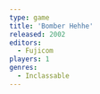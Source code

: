 ```yaml
---
type: game
title: 'Bomber Hehhe'
released: 2002
editors: 
  - Fujicom
players: 1
genres:
  - Inclassable
---
```

